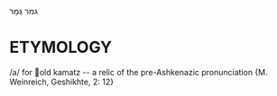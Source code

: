 גמר
גְּמָר

ETYMOLOGY
===========
/a/ for old kamatz -- a relic of the pre-Ashkenazic pronunciation {M. Weinreich, Geshikhte, 2: 12}